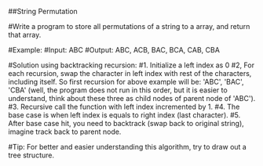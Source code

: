 ##String Permutation

#Write a program to store all permutations of a string to a array, and return that array.

#Example:
#Input: ABC
#Output: ABC, ACB, BAC, BCA, CAB, CBA

#Solution using backtracking recursion:
#1. Initialize a left index as 0
#2, For each recursion, swap the character in left index with rest of the characters, including itself. So first recursion for above example will be: 'ABC', 'BAC', 'CBA' (well, the program does not run in this order, but it is easier to understand, think about these three as child nodes of parent node of 'ABC').
#3. Recursive call the function with left index incremented by 1.
#4. The base case is when left index is equals to right index (last character).
#5. After base case hit, you need to backtrack (swap back to original string), imagine track back to parent node.

#Tip: For better and easier understanding this algorithm, try to draw out a tree structure.
